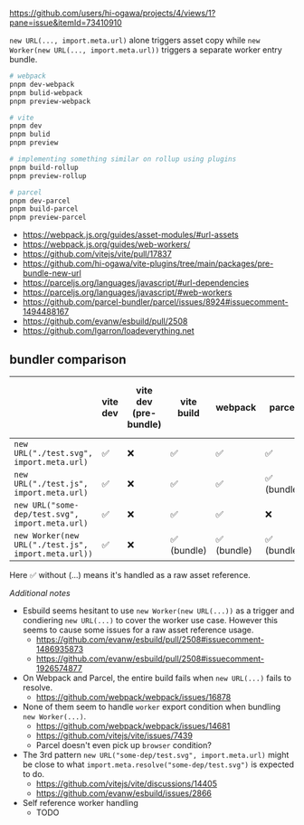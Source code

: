 https://github.com/users/hi-ogawa/projects/4/views/1?pane=issue&itemId=73410910

`new URL(..., import.meta.url)` alone triggers asset copy while `new Worker(new URL(..., import.meta.url))` triggers a separate worker entry bundle.

```sh
# webpack
pnpm dev-webpack
pnpm bulid-webpack
pnpm preview-webpack

# vite
pnpm dev
pnpm bulid
pnpm preview

# implementing something similar on rollup using plugins
pnpm build-rollup
pnpm preview-rollup

# parcel
pnpm dev-parcel
pnpm build-parcel
pnpm preview-parcel
```

- https://webpack.js.org/guides/asset-modules/#url-assets
- https://webpack.js.org/guides/web-workers/
- https://github.com/vitejs/vite/pull/17837
- https://github.com/hi-ogawa/vite-plugins/tree/main/packages/pre-bundle-new-url
- https://parceljs.org/languages/javascript/#url-dependencies
- https://parceljs.org/languages/javascript/#web-workers
- https://github.com/parcel-bundler/parcel/issues/8924#issuecomment-1494488167
- https://github.com/evanw/esbuild/pull/2508
- https://github.com/lgarron/loadeverything.net

## bundler comparison

|                                                   | vite dev | vite dev (pre-bundle) | vite build | webpack    | parcel     | esbuild (PR-2508) | vite dev (pre-bundle PR-17837) |
|---------------------------------------------------|----------|-----------------------|------------|------------|------------|-------------------|--------------------------------|
| `new URL("./test.svg", import.meta.url)`            | ✅        | ❌                     | ✅          | ✅          | ✅          | ❓                 | ✅                              |
| `new URL("./test.js", import.meta.url)`             | ✅        | ❌                     | ✅          | ✅          | ✅ (bundle) | ✅ (chunk)        | ✅                              |
| `new URL("some-dep/test.svg", import.meta.url)`     | ✅        | ❌                     | ✅          | ✅          | ❌          | ❓                 | ❌                              |
| `new Worker(new URL("./test.js", import.meta.url))` | ✅        | ❌                     | ✅ (bundle) | ✅ (bundle) | ✅ (bundle) | ✅ (chunk)        | ✅ (bundle)                     |

Here ✅ without (...) means it's handled as a raw asset reference.

_Additional notes_

- Esbuild seems hesitant to use `new Worker(new URL(...))` as a trigger and condiering `new URL(...)` to cover the worker use case. However this seems to cause some issues for a raw asset reference usage.
  - https://github.com/evanw/esbuild/pull/2508#issuecomment-1486935873
  - https://github.com/evanw/esbuild/pull/2508#issuecomment-1926574877
- On Webpack and Parcel, the entire build fails when `new URL(...)` fails to resolve.
  - https://github.com/webpack/webpack/issues/16878
- None of them seem to handle `worker` export condition when bundling `new Worker(...)`.
  - https://github.com/webpack/webpack/issues/14681
  - https://github.com/vitejs/vite/issues/7439
  - Parcel doesn't even pick up `browser` condition?
- The 3rd pattern `new URL("some-dep/test.svg", import.meta.url)` might be close to what `import.meta.resolve("some-dep/test.svg")` is expected to do.
  - https://github.com/vitejs/vite/discussions/14405
  - https://github.com/evanw/esbuild/issues/2866
- Self reference worker handling
  - TODO
